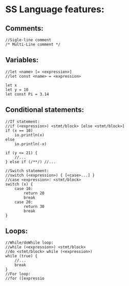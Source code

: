 # SS Language features:

## Comments:

```
//Sigle-line comment
/* Multi-Line comment */
```

## Variables:

```
//let <name> [= <expression>]
//let const <name> = <expression>

let x
let y = 10
let const Pi = 3.14
```

## Conditional statements:

```
//If statement:
//if (<expression>) <stmt/block> [else <stmt/block>]
if (x == 10)
    io.println(x)
else
    io.println(-x)

if (y <= 21) {
    //...
} else if (/**/) //...

//Switch statement:
//switch (<expression>) { [<case>...] }
//case <expression>: <stmt/block>
switch (x) {
    case 10:
        return 20
        break
    case 20:
        return 30
        break
}
```

## Loops:

```
//While/doWhile loop:
//while (<expression>) <stmt/block>
//do <stmt/block> while (<expression>)
while (true) {
    //...
    break
}
//For loop:
//for ([expressio
```



